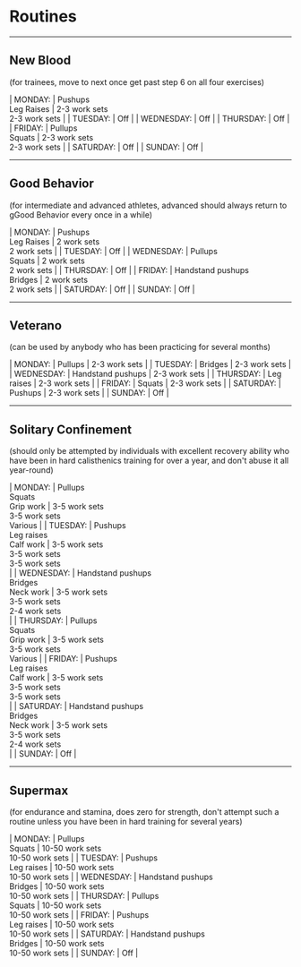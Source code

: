 # Routines

---

## New Blood 
(for trainees, move to next once get past step 6 on all four exercises)

| MONDAY: | Pushups <br>Leg Raises | 2-3 work sets <br>2-3 work sets |
| TUESDAY: | Off |
| WEDNESDAY: | Off |
| THURSDAY: | Off |
| FRIDAY: | Pullups <br>Squats | 2-3 work sets <br>2-3 work sets |
| SATURDAY: | Off |
| SUNDAY: | Off |

---

## Good Behavior
(for intermediate and advanced athletes, advanced should always return to gGood Behavior every once in a while)

| MONDAY: | Pushups <br>Leg Raises | 2 work sets <br>2 work sets |
| TUESDAY: | Off |
| WEDNESDAY: | Pullups <br>Squats | 2 work sets <br>2 work sets |
| THURSDAY: | Off |
| FRIDAY: | Handstand pushups <br>Bridges | 2 work sets <br>2 work sets |
| SATURDAY: | Off |
| SUNDAY: | Off |

---

## Veterano
(can be used by anybody who has been practicing for several months)

| MONDAY: | Pullups | 2-3 work sets |
| TUESDAY: | Bridges | 2-3 work sets |
| WEDNESDAY: | Handstand pushups | 2-3 work sets |
| THURSDAY: | Leg raises | 2-3 work sets |
| FRIDAY: | Squats | 2-3 work sets |
| SATURDAY: | Pushups | 2-3 work sets |
| SUNDAY: | Off |

---

## Solitary Confinement
(should only be attempted by individuals with excellent recovery ability who have been in hard calisthenics training for over a year, and don't abuse it all year-round)

| MONDAY: | Pullups<br>Squats<br>Grip work | 3-5 work sets<br>3-5 work sets<br>Various |
| TUESDAY: | Pushups<br>Leg raises<br>Calf work | 3-5 work sets<br>3-5 work sets<br>3-5 work sets<br>|
| WEDNESDAY: | Handstand pushups<br>Bridges<br>Neck work | 3-5 work sets<br>3-5 work sets<br>2-4 work sets<br>|
| THURSDAY: | Pullups<br>Squats<br>Grip work | 3-5 work sets<br>3-5 work sets<br>Various |
| FRIDAY: | Pushups<br>Leg raises<br>Calf work | 3-5 work sets<br>3-5 work sets<br>3-5 work sets<br>|
| SATURDAY: | Handstand pushups<br>Bridges<br>Neck work | 3-5 work sets<br>3-5 work sets<br>2-4 work sets<br>|
| SUNDAY: | Off |

---

## Supermax
(for endurance and stamina, does zero for strength, don't attempt such a routine unless you have been in hard training for several years)

| MONDAY: | Pullups<br>Squats | 10-50 work sets<br>10-50 work sets |
| TUESDAY: | Pushups<br>Leg raises | 10-50 work sets<br>10-50 work sets |
| WEDNESDAY: | Handstand pushups<br>Bridges | 10-50 work sets<br>10-50 work sets |
| THURSDAY: | Pullups<br>Squats | 10-50 work sets<br>10-50 work sets |
| FRIDAY: | Pushups<br>Leg raises | 10-50 work sets<br>10-50 work sets |
| SATURDAY: | Handstand pushups<br>Bridges | 10-50 work sets<br>10-50 work sets |
| SUNDAY: | Off |


